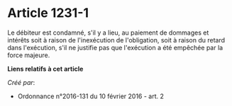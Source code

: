 # Article 1231-1

Le débiteur est condamné, s'il y a lieu, au paiement de dommages et intérêts soit à raison de l'inexécution de l'obligation,
soit à raison du retard dans l'exécution, s'il ne justifie pas que l'exécution a été empêchée par la force majeure.

**Liens relatifs à cet article**

_Créé par_:

  - Ordonnance n°2016-131 du 10 février 2016 - art. 2
